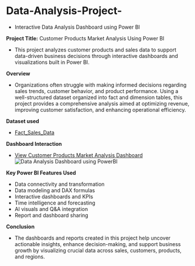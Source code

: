 # Data-Analysis-Project-
- Interactive Data Analysis Dashboard using Power BI

**Project Title:** Customer Products Market Analysis Using Power BI
- This project analyzes customer products and sales data to support data-driven business decisions through interactive dashboards and visualizations built in Power BI.

**Overview**
- Organizations often struggle with making informed decisions regarding sales trends, customer behavior, and product performance. Using a well-structured dataset organized into fact and dimension tables, this project provides a comprehensive analysis aimed at optimizing revenue, improving customer satisfaction, and enhancing operational efficiency.

**Dataset used**
- <a href="https://github.com/SyedaAnjumDS/Data-Analysis-Project-/blob/main/Fact_Sales_Data%2B1.xlsx" > Fact_Sales_Data </a>

**Dashboard Interaction**
- <a href="https://github.com/SyedaAnjumDS/Data-Analysis-Project-/blob/main/Data%20Analysis%20Dashboard%20using%20PowerBI.png" > View Customer Products Market Analysis Dashboard </a>
![Data Analysis Dashboard using PowerBI](https://github.com/user-attachments/assets/d11ff41b-034b-4869-bfcd-481c41c16478)

**Key Power BI Features Used**
- Data connectivity and transformation
- Data modeling and DAX formulas
- Interactive dashboards and KPIs
- Time intelligence and forecasting
- AI visuals and Q&A integration
- Report and dashboard sharing

**Conclusion**
- The dashboards and reports created in this project help uncover actionable insights, enhance decision-making, and support business growth by visualizing crucial data across sales, customers, products, and regions.









